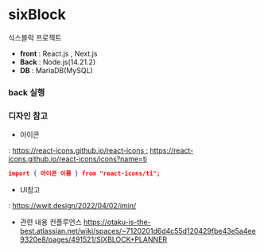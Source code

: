 # sixBlock
식스블럭 프로젝트

- **front**  : React.js , Next.js
- **Back** : Node.js(14.21.2)
- **DB** : MariaDB(MySQL)

### back 실행



### 디자인 참고

- 아이콘

 : [https://react-icons.github.io/react-icons
 :](https://react-icons.github.io/react-icons) https://react-icons.github.io/react-icons/icons?name=ti

```json
import { 아이콘 이름 } from "react-icons/ti";
```

- UI참고

: https://wwit.design/2022/04/02/imin/

- 관련 내용 컨플루언스 
https://otaku-is-the-best.atlassian.net/wiki/spaces/~7120201d6d4c55d120429fbe43e5a4ee9320e8/pages/491521/SIXBLOCK+PLANNER
